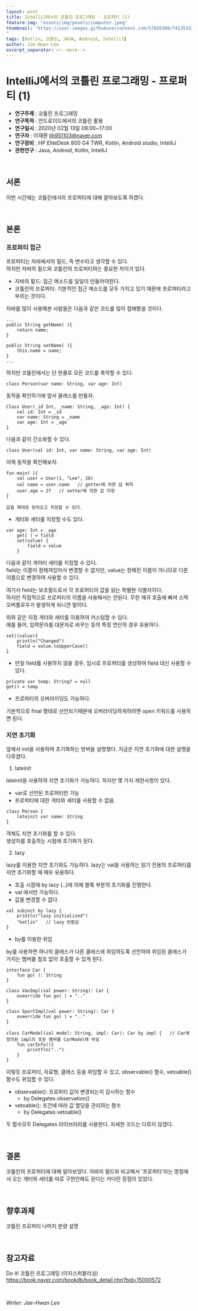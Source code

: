 ```yaml
---
layout: post
title: IntelliJ에서의 코틀린 프로그래밍 - 프로퍼티 (1)
feature-img: "assets/img/pexels/computer.jpeg"
thumbnail: "https://user-images.githubusercontent.com/57826388/74135332-7b0f5e00-4c2f-11ea-9f3f-908d1f0a4695.png
"
tags: [Kotlin, 코틀린, JAVA, Android, IntelliJ]
author: Jae-Hwan Lee
excerpt_separator: <!--more-->
---
```


# IntelliJ에서의 코틀린 프로그래밍 - 프로퍼티 (1)
<!--more-->
* **연구주제** : 코틀린 프로그래밍
* **연구목적** : 안드로이드에서의 코틀린 활용
* **연구일시** : 2020년 02월 13일 09:00~17:00
* **연구자** : 이재환 <ljh951103@naver.com>
* **연구장비** : HP EliteDesk 800 G4 TWR, Kotlin, Android studio, IntelliJ
* **관련연구** : Java, Android, Kotlin, IntelliJ

<br>
   
## 서론

이번 시간에는 코틀린에서의 프로퍼티에 대해 알아보도록 하겠다.

<br>
   
## 본론

### **프로퍼티 접근**

프로퍼티는 자바에서의 필드, 즉 변수라고 생각할 수 있다.  
하지만 자바의 필드와 코틀린의 프로퍼티와는 중요한 차이가 있다.

- 자바의 필드: 접근 메소드를 일일이 만들어야한다.  
- 코틀린의 프로퍼티: 기본적인 접근 메소드를 모두 가지고 있기 때문에 프로퍼티라고 부르는 것이다.

자바를 많이 사용해본 사람들은 다음과 같은 코드를 많이 접해봤을 것이다.

````
...
public String getName( ){
    return name;
}

public String setName( ){
    this.name = name;
}
...
````

하지만 코틀린에서는 단 한줄로 모든 코드를 축약할 수 있다.

````
class Person(var name: String, var age: Int)
````

동작을 확인하기에 앞서 클래스를 만들자.

````
Class User(_id Int, _name: String, _age: Int) {
    val id: Int = _id
    var name: String = _name
    var age: Int = _age
}
````

다음과 같이 간소화할 수 있다.

````
class User(val id: Int, var name: String, var age: Int)
````

이제 동작을 확인해보자.

````
fun main( ){
    val user = User(1, "Lee", 26)
    val name = user.name   // getter에 의한 값 획득
    user.age = 27   // setter에 의한 값 지정
}

값을 제대로 얻어오고 지정할 수 있다.
````

- 게터와 세터를 지정할 수도 있다.

````
var age: Int = _age
    get( ) = field
    set(value) {
        field = value
    }
````
다음과 같이 게이터 세터를 지정할 수 있다.  
field는 이름이 정해져있어서 변경할 수 없지만, value는 정해진 이름이 아니므로 다른 이름으로 변경하여 사용할 수 있다.

여기서 field는 보조필드로서 각 프로퍼티의 값을 읽는 특별한 식별자이다.  
하지만 직접적으로 프로퍼티의 이름을 사용해서는 안된다. 무한 재귀 호출에 빠져 스택 오버플로우가 발생하게 되니깐 말이다.


위와 같은 지정 게터와 세터를 이용하여 커스텀할 수 있다.  
예를 들어, 입력문자를 대문자로 바꾸는 등의 특정 연산의 경우 유용하다.

````
set)(value){
    println("Changed")
    field = value.toUpperCase()
}
````

- 만일 field를 사용하지 않을 경우, 임시로 프로퍼티를 생성하여 field 대신 사용할 수 있다.

````
private var temp: String? = null
get() = temp
````

- 프로퍼티의 오버라이딩도 가능하다.

기본적으로 final 형태로 선언되기때문에 오버라이딩하게하려면 open 키워드를 사용하면 된다.

### **지연 초기화**

앞에서 init을 사용하여 초기화하는 방버을 설명했다. 지금은 지연 초기화에 대한 설명을 다루겠다.

1. lateinit

lateinit을 사용하여 지연 초기화가 가능하다. 하지만 몇 가지 제한사항이 있다.

- var로 선언된 프로퍼티만 가능
- 프로퍼티에 대한 게터와 세터를 사용할 수 없음.

````
class Person {
    lateinit var name: String
}
````

객체도 지연 초기화를 할 수 있다.  
생성자를 호출하는 시점에 초기화가 된다.

2. lazy

lazy를 이용한 지연 초기화도 가능하다. lazy는 val을 사용하는 읽기 전용의 프로퍼티를 지연 초기화할 때 매우 유용하다.

- 호출 시점에 by lazy {..}에 의해 블록 부분의 초기화를 진행한다.
- val 에서만 가능하다.
- 값을 변경할 수 없다.

````
val subject by lazy {
    println("lazy initialized")
    "kotlin"   // lazy 반환값
}
````

- by를 이용한 위임

by를 사용하면 하나의 클래스가 다른 클래스에 위임하도록 선언하여 위임된 클래스가 가지는 멤버를 참조 없이 호출할 수 있게 된다.

````
interface Car {
    fun go( ): String
}

class VanImpl(val power: String): Car {
    oveerride fun go( ) = ".."
}

class SportImpl(val power: String): Car {
    oveerride fun go( ) = ".."
}

class CarModel(val model: String, impl: Car): Car by impl {   // Car에 정의된 impl의 모든 멤버를 CarModel에 위임 
    fun carInfo(){
        printfln("..")
    }
}
````

이렇듯 프로퍼티, 자료형, 클래스 등을 위임할 수 있고, observable() 함수, vetoable() 함수도 위임할 수 있다.

- observable(): 프로퍼티 값이 변경되는지 감시하는 함수
    - by Delegates.observation()
- vetoable(): 조건에 따라 값 할당을 관리하는 함수
    - by Delegates.vetoable()

두 함수모두 Delegates 라이브러리를 사용한다. 자세한 코드는 다루지 않겠다.

<br>

## 결론

코틀린의 프로퍼티에 대해 알아보았다. 자바의 필드와 비교해서 '프로퍼티'라는 명칭에서 오는 게터와 세터를 따로 구현안해도 된다는 커다란 장점이 있었다.

<br>

## 향후과제

코틀린 프로퍼티 나머지 분량 설명

<br>

## 참고자료

Do it! 코틀린 프로그래밍 (이지스퍼블리싱)  
<https://book.naver.com/bookdb/book_detail.nhn?bid=15000572>

<br>

*Writer: Jae-Hwan Lee*